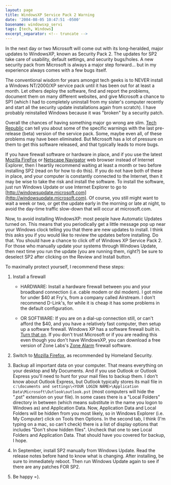 ```yaml
---
layout: page
title: WindowsXP Service Pack 2 Warning
date: '2004-08-05 10:47:51 -0500'
basename: windowsxp_servi
tags: [tech, Windows]
excerpt_separator: <!-- truncate -->
---
```


In the next day or two Microsoft will come out with its long-heralded, major
updates to WindowsXP, known as Security Pack 2. The updates for SP2 take care of
usability, default settings, and security bugs/holes. A new security pack from
Microsoft is always a major step forward&hellip; but in my experience always
comes with a few bugs itself.

<!-- truncate -->

The conventional wisdom for years amongst tech geeks is to NEVER install a
Windows NT/2000/XP service pack until it has been out for at least a month. Let
others deploy the software, find and report the problems, document them on many
different websites, and give Microsoft a chance to SP1 (which I had to
completely uninstall from my sister's computer recently and start all the
security update installations again from scratch). I have probably reinstalled
Windows because it was "broken" by a security patch.

Overall the chances of having something major go wrong are slim. <a href=
"http://techrepublic.com.com/5100-6264-5222856.html">Tech Republic</a> can tell
you about some of the specific warnings with the last pre-release (beta) version
of the service pack. Some, maybe even all, of these problems may have been
eliminated. But Microsoft has a lot of pressure on them to get this software
released, and that typically leads to more bugs.

If you have firewall software or hardware in place, and if you use the latest [Mozilla FireFox](http://www.mozilla.org) or <a href=
"http://www.netscape.com">Netscape Navigator</a> web browser instead of Internet
Explorer, then I heartily recommend waiting at least a month or two before
installing SP2 (read on for how to do this). If you do not have both of these in
place, and your computer is constantly connected to the Internet, then it may be
wise to take the risk and install the software. To install the software, just
run Windows Update or use Internet Explorer to go to
[http://windowsupdate.microsoft.com](http://windowsupdate.microsoft.com). Of
course, you still might want to wait a week or two, or get the update early in
the morning or late at night, to avoid the day-time traffic slow-down that will
occur at microsoft.com.

Now, to avoid installing WindowsXP: most people have Automatic Updates turned
on. This means that you periodically get a little message pop up near your
Windows clock telling you that there are new updates to install. I think this
asks you if you would like to review the updates before installing. Do that. You
should have a chance to click off of Windows XP Service Pack 2. For those who
manually update your systems through Windows Update, then next time you run the
update (you are running them, right?) be sure to deselect SP2 after clicking on
the Review and Install button.

To maximally protect yourself, I recommend these steps:

1. Install a firewall
   * HARDWARE: Install a hardware firewall between you and your broadband
     connection (i.e. cable modem or dsl modem). I got mine for under $40 at
     Fry's, from a company called Airstream. I don't recommend D-Link's, for
     while it is cheap it has some problems in the default configuration.

   * OR SOFTWARE: If you are on a dial-up connection still, or can't afford the
     $40, and you have a relatively fast computer, then setup up a software
     firewall. Windows XP has a software firewall built in. <a href=
     "http://www.microsoft.com/athome/security/protect/windowsxp/firewall.aspx">
     Turn that on</a>. If you don't trust Microsoft or if you are reading this
     even though you don't have WindowsXP, you can download a free version of
     Zone Labs's <a href=
     "http://www.zonelabs.com/store/content/catalog/products/sku_list_za.jsp">
     Zone Alarm</a> firewall software.

1. Switch to <a href=
      "http://www.mozilla.org/products/firefox/switch.html">Mozilla
      Firefox</a>, as recommended by Homeland Security.

1. Backup all important data on your computer. That means everything on your
   desktop and My Documents. And if you use Outlook or Outlook Express you'll
   need to hunt for your mail files to backup them. I don't know about Outlook
   Express, but Outlook typically stores its mail file in `c:\documents and
   settings\<YOUR LOGIN NAME>\Application
   Data\Microsoft\Outlook\outlook.pst` (most computers will hide the ".pst"
   extension on your file). In some cases there is a "Local Folders" directory
   in between <YOUR LOGIN NAME> (which means substitute in the name you
   logon to Windows as) and Application Data. Now, Application Data and Local
   Folders will be hidden from you most likely, so in Windows Explorer (i.e. My
   Computer) click on Tools then Options. In the second tab, I think (I'm typing
   on a mac, so can't check) there is a list of display options that includes
   "Don't show hidden files". Uncheck that one to see Local Folders and
   Application Data. That should have you covered for backup, I hope.
1. In September, install SP2 manually from Windows Update. Read the release
   notes before hand to know what is changing. After installing, be sure to
   immediately reboot. Then run Windows Update again to see if there are any
   patches FOR SP2.
1. Be happy =).
